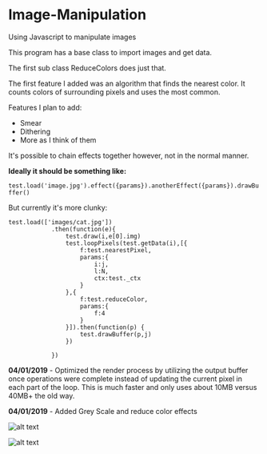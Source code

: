 # Image-Manipulation
Using Javascript to manipulate images

This program has a base class to import images and get data.

The first sub class ReduceColors does just that.

The first feature I added was an algorithm that finds the nearest color.
It counts colors of surrounding pixels and uses the most common.

Features I plan to add:
* Smear
* Dithering
* More as I think of them

It's possible to chain effects together however, not in the normal manner.

**Ideally it should be something like:** 

``` test.load('image.jpg').effect({params}).anotherEffect({params}).drawBuffer() ```

But currently it's more clunky:

```
test.load(['images/cat.jpg'])
			.then(function(e){
				test.draw(i,e[0].img)
				test.loopPixels(test.getData(i),[{
					f:test.nearestPixel,
					params:{
						i:j,
						l:N,
						ctx:test._ctx
					}
				},{
					f:test.reduceColor,
					params:{
						f:4
					}
				}]).then(function(p) {
					test.drawBuffer(p,j)
				})
				
			})
```

**04/01/2019** - Optimized the render process by utilizing the output buffer once operations were complete instead of updating the current pixel in each part of the loop. This is much faster and only uses about 10MB versus 40MB+ the old way.

**04/01/2019** - Added Grey Scale and reduce color effects

![alt text](https://raw.githubusercontent.com/061375/Image-Manipulation/master/images/impressionism-redlands-trainstation.jpg "Nearest Pixel")

![alt text](https://raw.githubusercontent.com/061375/Image-Manipulation/master/images/cat-grayscale.jpg "Grey Scale")



